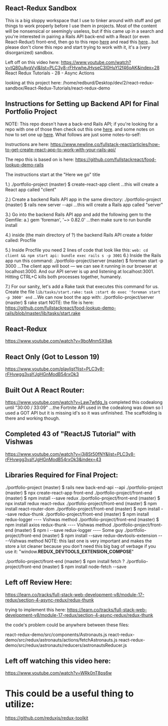 ## React-Redux Sandbox
This is a big sloppy workspace that I use to tinker around with stuff and get things to work properly before I use them in projects.  Most of the content will be nonsensical or seemingly useless, but if this came up in a search and you're interested in pairing a Rails API back-end with a React (or even React-Redux!) front-end, then go to this repo [here](https://github.com/Richard-Burd/react-redux-portfolio-project) and read this [here](https://richard-burd.github.io/react_setup_with_rails_api_server)...but please don't clone this repo and start trying to work with it, it's a (very disorganized) sandbox.


Left off on this video here:
https://www.youtube.com/watch?v=tQ80uAyqVyI&list=PLC3y8-rFHvwheJHvseC3I0HuYI2f46oAK&index=28
React Redux Tutorials - 28 - Async Actions

looking at this project here:
/home/redburd/Desktop/dev/2/react-redux-sandbox/React-Redux-Tutorials/react-redux-demo


## Instructions for Setting up Backend API for Final Portfolio Project

NOTE: This repo doesn't have a back-end Rails API; if you're looking for a repo with one of those then check out this one [here](https://github.com/Richard-Burd/react-redux-portfolio-project). and some notes on how to set one up [here](https://richard-burd.github.io/react_setup_with_rails_api_server). What follows are just some notes-to-self:

Instructions are here:
https://www.newline.co/fullstack-react/articles/how-to-get-create-react-app-to-work-with-your-rails-api/

The repo this is based on is here:
https://github.com/fullstackreact/food-lookup-demo-rails


The instructions start at the "Here we go" title

1.) ./portfolio-project (master) $ create-react-app client
      ...this will create a React app called "client"

2.) Create a backend Rails API app in the same directory:
    ./portfolio-project (master) $ rails new server --api
    ...this will create a Rails app called "server"

3.) Go into the backend Rails API app and add the following gem to the Gemfile:
    a.) gem 'foreman', '~> 0.82.0'
    ...then make sure to run bundle install

4.) inside (the main directory of ?) the backend Rails API create a folder called: Procfile

5.) Inside Procfile you need 2 lines of code that look like this:
    ```
    web: cd client && npm start
    api: bundle exec rails s -p 3001
    ```
6.) Inside the Rails app run this command:
    ./portfolio-project/server (master) $ foreman start -p 3000
    ...The client app will boot — we can see it running in our browser at
    localhost:3000. And our API server is up and listening at localhost:3001.
    Hitting CTRL+C kills both processes together, humanely.

7.) For our sanity, let's add a Rake task that executes this command for us.
    Create the file ```lib/tasks/start.rake:```
    ```
    task :start do
      exec 'foreman start -p 3000'
    end
    ```
    ...We can now boot the app with:
    ./portfolio-project/server (master) $ rake start
    NOTE: the file is here:
    https://github.com/fullstackreact/food-lookup-demo-rails/blob/master/lib/tasks/start.rake







## React-Redux
https://www.youtube.com/watch?v=9boMnm5X9ak

## React Only (Got to Lesson 19)
https://www.youtube.com/playlist?list=PLC3y8-rFHvwgg3vaYJgHGnModB54rxOk3

## Built Out A React Router:
https://www.youtube.com/watch?v=Law7wfdg_ls
completed this codealong until "30:00 / 33:09"
...the Fortnite API used in the codealong was down so I used a GOT API but it is
missing id's so it was unfinished.  The scaffolding is there and working though.

## Completed 43 of "ReactJS Tutorial" with Vishwas
https://www.youtube.com/watch?v=j3j8St50fNY&list=PLC3y8-rFHvwgg3vaYJgHGnModB54rxOk3&index=43

## Libraries Required for Final Project:
./portfolio-project (master) $ rails new back-end-api --api
./portfolio-project (master) $ npx create-react-app front-end
./portfolio-project/front-end (master) $ npm install --save redux
./portfolio-project/front-end (master) $ npx install redux react-redux
./portfolio-project/front-end (master) $ npm install react-router-dom
./portfolio-project/front-end (master) $ npm install --save redux-thunk
./portfolio-project/front-end (master) $ npm install redux-logger ---- Vishwas method
./portfolio-project/front-end (master) $ npm install axios redux-thunk ---- Vishwas method
./portfolio-project/front-end (master) $ npm i --save redux-logger ---- Some guy
./portfolio-project/front-end (master) $ npm install --save redux-devtools-extension ----Vishwas method
NOTE: this last one is very important and makes the store a lot cleaner because you don't need this big
bag of verbage if you use it:
"window.__REDUX_DEVTOOLS_EXTENSION_COMPOSE__"

./portfolio-project/front-end (master) $ npm install fetch ?
./portfolio-project/front-end (master) $ npm install node-fetch --save
## Left off Review Here:
https://learn.co/tracks/full-stack-web-development-v8/module-17-redux/section-4-async-redux/redux-thunk

trying to implement this here:
https://learn.co/tracks/full-stack-web-development-v8/module-17-redux/section-4-async-redux/redux-thunk

the code's problem could be anywhere between these files:

react-redux-demo/src/components/Astronauts.js
react-redux-demo/src/redux/astronauts/actions/fetchAstronauts.js
react-redux-demo/src/redux/astronauts/reducers/astronautsReducer.js

## Left off watching this video here:
https://www.youtube.com/watch?v=WRk0nT8ps6w

# This could be a useful thing to utilize:
https://github.com/reduxjs/redux-toolkit
